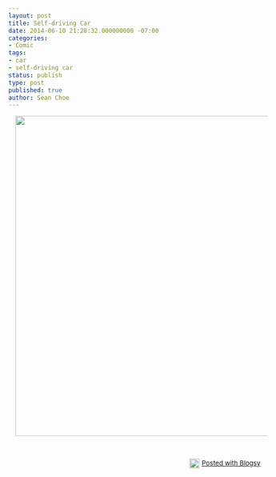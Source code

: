 ```yaml
---
layout: post
title: Self-driving Car
date: 2014-06-10 21:28:32.000000000 -07:00
categories:
- Comic
tags:
- car
- self-driving car
status: publish
type: post
published: true
author: Sean Choe
---
```

<div class="separator" style="clear: both; text-align: center;"><a href="{{ site.baseurl }}/assets/wpid-Photo-20140610222743.jpg" target="_blank" style="margin-left: 1em; margin-right: 1em;"><img src="{{ site.baseurl }}/assets/wpid-Photo-20140610222743.jpg" id="blogsy-1402464482196.332" class="aligncenter" width="640" height="640" alt="" /></a></div>
<p>&nbsp;</p>
<div style="text-align: right; font-size: small; clear: both;" id="blogsy_footer"><a href="http://blogsyapp.com" target="_blank"><img src="{{ site.baseurl }}/assets/blogsy_footer_icon.png" alt="Posted with Blogsy" style="vertical-align: middle; margin-right: 5px;" width="20" height="20" />Posted with Blogsy</a></div>

